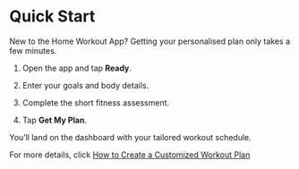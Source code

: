 # Quick Start

New to the Home Workout App? Getting your personalised plan only takes a few minutes.

1. Open the app and tap **Ready**.


2. Enter your goals and body details.


3. Complete the short fitness assessment.


4. Tap **Get My Plan**.



You’ll land on the dashboard with your tailored workout schedule. 

For more details, click [How to Create a Customized Workout Plan](/docs/task.md)
